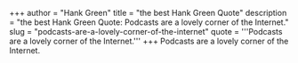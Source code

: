 +++
author = "Hank Green"
title = "the best Hank Green Quote"
description = "the best Hank Green Quote: Podcasts are a lovely corner of the Internet."
slug = "podcasts-are-a-lovely-corner-of-the-internet"
quote = '''Podcasts are a lovely corner of the Internet.'''
+++
Podcasts are a lovely corner of the Internet.
